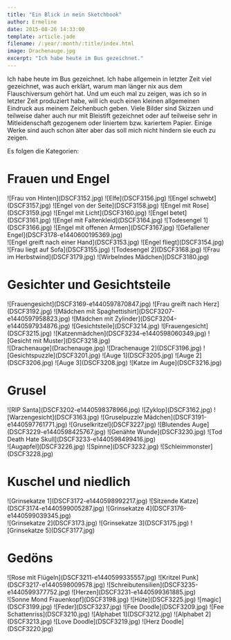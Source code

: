 ```yaml
---
title: "Ein Blick in mein Sketchbook"
author: Ermeline
date: 2015-08-26 14:33:00
template: article.jade
filename: /:year/:month/:title/index.html
image: Drachenauge.jpg
excerpt: "Ich habe heute im Bus gezeichnet."
---
```


Ich habe heute im Bus gezeichnet. Ich habe allgemein in letzter Zeit viel gezeichnet, was auch erklärt, warum man länger nix aus dem Flauschiversum gehört hat. Und um euch mal zu zeigen, was ich so in letzter Zeit produziert habe, will ich euch einen kleinen allgemeinen Eindruck aus meinem Zeichenbuch geben. Viele Bilder sind Skizzen und teilweise daher auch nur mit Bleistift gezeichnet oder auf teilweise sehr in Mitleidenschaft gezogenem oder liniertem bzw. kariertem Papier. Einige Werke sind auch schon älter aber das soll mich nicht hindern sie euch zu zeigen.

Es folgen die Kategorien:


# Frauen und Engel

<div class='slideshow slideshow_portrait'>
![Frau von Hinten](DSCF3152.jpg)
![Elfe](DSCF3156.jpg)
![Engel schwebt](DSCF3157.jpg)
![Engel von der Seite](DSCF3158.jpg)
![Engel mit Rose](DSCF3159.jpg)
![Engel mit Licht](DSCF3160.jpg)
![Engel betet](DSCF3161.jpg)
![Engel mit Faltenkleid](DSCF3164.jpg)
![Todesengel 1](DSCF3166.jpg)
![Engel mit offenen Armen](DSCF3167.jpg)
![Gefallener Engel](DSCF3178-e1440600195369.jpg)
</div>

<div class='slideshow'>
![Engel greift nach einer Hand](DSCF3153.jpg)
![Engel fliegt](DSCF3154.jpg)
![Frau liegt auf Sofa](DSCF3155.jpg)
![Todesengel 2](DSCF3168.jpg)
![Frau im Herbstwind](DSCF3179.jpg)
![Wirbelndes Mädchen](DSCF3180.jpg)
</div>


# Gesichter und Gesichtsteile

<div class='slideshow slideshow_portrait'>
![Frauengesicht](DSCF3169-e1440597870847.jpg)
![Frau greift nach Herz](DSCF3192.jpg)
![Mädchen mit Spaghettishirt](DSCF3207-e1440597958823.jpg)
![Mädchen mit Zylinder](DSCF3204-e1440597934876.jpg)
![Gesichtsteile](DSCF3214.jpg)
![Frauengesicht](DSCF3215.jpg)
![Katzenmädchen](DSCF3234-e1440598060349.jpg)
![Gesicht mit Muster](DSCF3218.jpg)
</div>

<div class='slideshow'>
![Drachenauge](Drachenauge.jpg)
![Drachenauge 2](DSCF3196.jpg)
![Gesichtspuzzle](DSCF3201.jpg)
![Auge 1](DSCF3205.jpg)
![Auge 2](DSCF3206.jpg)
![Auge 3](DSCF3208.jpg)
![Katze im Auge](DSCF3216.jpg)
</div>


# Grusel

<div class='slideshow slideshow_portrait'>
![RIP Santa](DSCF3202-e1440598378966.jpg)
![Zyklop](DSCF3162.jpg)
![Warzengesicht](DSCF3163.jpg)
![Gruselpuzzle Mädchen](DSCF3191-e1440597761771.jpg)
![Gruselkritzel](DSCF3227.jpg)
![Blutendes Auge](DSCF3229-e1440598425767.jpg)
![Genähte Wunde](DSCF3230.jpg)
![Tod Death Hate Skull](DSCF3233-e1440598499416.jpg)
</div>

<div class='slideshow'>
![Augapfel](DSCF3226.jpg)
![Spinne](DSCF3232.jpg)
![Schleimmonster](DSCF3228.jpg)
</div>


# Kuschel und niedlich

<div class='slideshow slideshow_portrait'>
![Grinsekatze 1](DSCF3172-e1440598992217.jpg)
![Sitzende Katze](DSCF3174-e1440599005287.jpg)
![Grinsekatze 4](DSCF3176-e1440599039345.jpg)
</div>

<div class='slideshow'>
![Grinsekatze 2](DSCF3173.jpg)
![Grinsekatze 3](DSCF3175.jpg)
![Grinsekatze 5](DSCF3177.jpg)
</div>


# Gedöns

<div class='slideshow slideshow_portrait'>
![Rose mit Flügeln](DSCF3211-e1440599335557.jpg)
![Kritzel Punk](DSCF3217-e1440598009578.jpg)
![Schreibutensilien](DSCF3235-e1440599377752.jpg)
![Herzen](DSCF3231-e1440599361885.jpg)
</div>

<div class='slideshow'>
![Sonne Mond Frauenkopf](DSCF3198.jpg)
![Hüte](DSCF3225.jpg)
![magic](DSCF3199.jpg)
![Feder](DSCF3237.jpg)
![Fee Doodle](DSCF3209.jpg)
![Fee Schattenriss](DSCF3210.jpg)
![Alphabet 1](DSCF3212.jpg)
![Alphabet 2](DSCF3213.jpg)
![Love Doodle](DSCF3219.jpg)
![Herz Doodle](DSCF3220.jpg)
</div>

